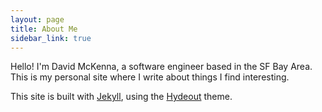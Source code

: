 ```yaml
---
layout: page
title: About Me
sidebar_link: true
---
```


Hello! I'm David McKenna, a software engineer based in the SF Bay Area. This is my personal site where I write about things I find interesting.

This site is built with [Jekyll](https://jekyllrb.com/), using the [Hydeout](https://github.com/fongandrew/hydeout) theme.
